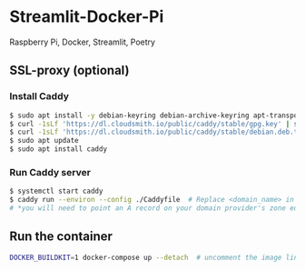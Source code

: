 # Streamlit-Docker-Pi
Raspberry Pi, Docker, Streamlit, Poetry

## SSL-proxy (optional)

### Install Caddy

```bash
$ sudo apt install -y debian-keyring debian-archive-keyring apt-transport-https
$ curl -1sLf 'https://dl.cloudsmith.io/public/caddy/stable/gpg.key' | sudo tee /etc/apt/trusted.gpg.d/caddy-stable.asc
$ curl -1sLf 'https://dl.cloudsmith.io/public/caddy/stable/debian.deb.txt' | sudo tee /etc/apt/sources.list.d/caddy-stable.list
$ sudo apt update
$ sudo apt install caddy
```

### Run Caddy server

```bash
$ systemctl start caddy
$ caddy run --environ --config ./Caddyfile  # Replace <domain_name> in Caddyfile with your domain's name*
# *you will need to point an A record on your domain provider's zone editor to the server's ip
```


## Run the container

```bash
DOCKER_BUILDKIT=1 docker-compose up --detach  # uncomment the image line and uncomment the build line if you don't have access to the private registry
```

